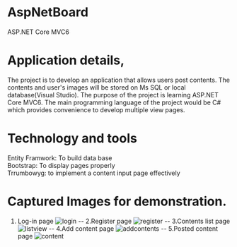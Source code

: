 # AspNetBoard
ASP.NET Core MVC6

# Application details,

The project is to develop an application that allows users post contents.
The contents and user's images will be stored on Ms SQL or local database(Visual Studio).
The purpose of the project is learning ASP.NET Core MVC6. 
The main programming language of the project would be C# which provides convenience to develop multiple view pages.

# Technology and tools

Entity Framwork: To build data base</br>
Bootstrap: To display pages properly</br>
Trrumbowyg: to implement a content input page effectively</br>
 

# Captured Images for demonstration.

1. Log-in page 
![login](https://user-images.githubusercontent.com/20617062/31924296-29d3ba30-b84e-11e7-95f3-038773975d52.png)
--
2.Register page
![register](https://user-images.githubusercontent.com/20617062/31924295-29bfdbdc-b84e-11e7-872f-d4754058ac50.png)
--
3.Contents list page 
![listview](https://user-images.githubusercontent.com/20617062/31924294-29b097c6-b84e-11e7-8d0f-59e488d48e28.png)
--
4.Add content page 
![addcontents](https://user-images.githubusercontent.com/20617062/31924293-29a0a53c-b84e-11e7-82f5-155ae25807b3.png)
--
5.Posted content page 
![content](https://user-images.githubusercontent.com/20617062/31924292-29852564-b84e-11e7-89bb-0b65267fee73.png)


